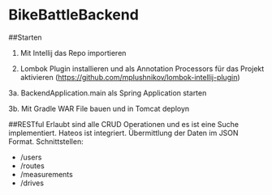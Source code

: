# BikeBattleBackend

##Starten
1. Mit Intellij das Repo importieren

2. Lombok Plugin installieren und als Annotation Processors für das Projekt aktivieren (https://github.com/mplushnikov/lombok-intellij-plugin)

3a. BackendApplication.main als Spring Application starten

3b. Mit Gradle WAR File bauen und in Tomcat deployn

##RESTful
Erlaubt sind alle CRUD Operationen und es ist eine Suche implementiert. Hateos ist integriert.
Übermittlung der Daten im JSON Format.
Schnittstellen:
* /users
* /routes
* /measurements
* /drives
